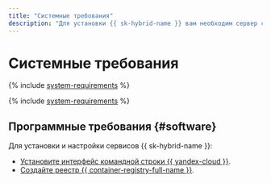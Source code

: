 ```yaml
---
title: "Системные требования"
description: "Для установки {{ sk-hybrid-name }} вам необходим сервер с ОС Linux, который поддерживает Docker Engine. Список поддерживаемых ОС см. в официальной документации Docker."
---
```


# Системные требования

{% include [system-requirements](../../_includes/speechkit/system-requirements.md) %}

{% include [system-requirements](../../_includes/speechkit/system-requirements-gpu.md) %}

## Программные требования {#software}

Для установки и настройки сервисов {{ sk-hybrid-name }}:

* [Установите интерфейс командной строки {{ yandex-cloud }}](../../cli/operations/install-cli.md).
* [Создайте реестр {{ container-registry-full-name }}](../../container-registry/operations/registry/registry-create.md).
